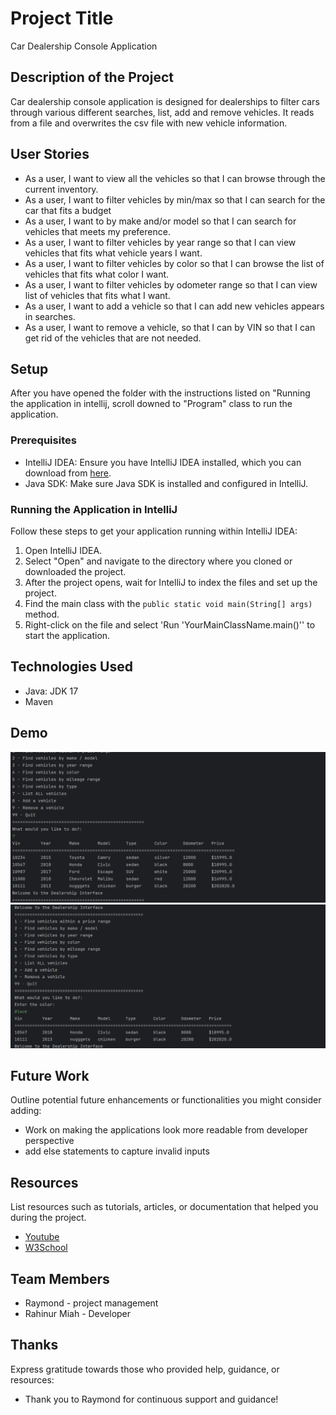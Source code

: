 # Project Title

Car Dealership Console Application

## Description of the Project

Car dealership console application is designed for dealerships to filter cars through various different searches, list,
add and remove vehicles. It reads from a file and overwrites the csv file with new vehicle information.
## User Stories

- As a user, I want to view all the vehicles so that I can browse through the current inventory.
- As a user, I want to filter vehicles by min/max so that I can search for the car that fits a budget
- As a user, I want to by make and/or model so that I can search for vehicles that meets my preference.
- As a user, I want to filter vehicles by year range so that I can view vehicles that fits what vehicle years I want.
- As a user, I want to filter vehicles by color so that I can browse the list of vehicles that fits what color I want.
- As a user, I want to filter vehicles by odometer range so that I can view list of vehicles that fits what I want.
- As a user, I want to add a vehicle so that I can add new vehicles appears in searches.
- As a user, I want to remove a vehicle, so that I can by VIN so that I can get rid of the vehicles that are not needed.

## Setup

After you have opened the folder with the instructions listed on "Running the application in intellij, scroll downed to 
"Program" class to run the application.

### Prerequisites

- IntelliJ IDEA: Ensure you have IntelliJ IDEA installed, which you can download from [here](https://www.jetbrains.com/idea/download/).
- Java SDK: Make sure Java SDK is installed and configured in IntelliJ.

### Running the Application in IntelliJ

Follow these steps to get your application running within IntelliJ IDEA:

1. Open IntelliJ IDEA.
2. Select "Open" and navigate to the directory where you cloned or downloaded the project.
3. After the project opens, wait for IntelliJ to index the files and set up the project.
4. Find the main class with the `public static void main(String[] args)` method.
5. Right-click on the file and select 'Run 'YourMainClassName.main()'' to start the application.

## Technologies Used

- Java: JDK 17
- Maven

## Demo


![Application Screenshot](Images/ss1.png)
![](Images/sss2.png)

## Future Work

Outline potential future enhancements or functionalities you might consider adding:

- Work on making the applications look more readable from developer perspective 
- add else statements to capture invalid inputs

## Resources

List resources such as tutorials, articles, or documentation that helped you during the project.

- [Youtube](https://www.youtube.com/)
- [W3School](https://www.w3schools.com/java/default.asp)

## Team Members

- Raymond - project management
- Rahinur Miah - Developer

## Thanks

Express gratitude towards those who provided help, guidance, or resources:

- Thank you to Raymond for continuous support and guidance!
